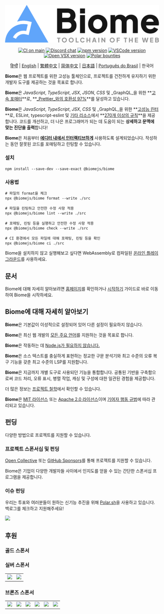 <p align="center">
    <picture>
        <source media="(prefers-color-scheme: dark)" srcset="https://raw.githubusercontent.com/biomejs/resources/main/svg/slogan-dark-transparent.svg">
        <source media="(prefers-color-scheme: light)" srcset="https://raw.githubusercontent.com/biomejs/resources/main/svg/slogan-light-transparent.svg">
        <img alt="Biome의 로고와 'Biome - Toolchain of the web'이라는 문구가 들어 있는 Biome의 배너를 표시합니다." src="https://raw.githubusercontent.com/biomejs/resources/main/svg/slogan-light-transparent.svg" width="700">
    </picture>
</p>

<div align="center">

[![CI on main][ci-badge]][ci-url]
[![Discord chat][discord-badge]][discord-url]
[![npm version][npm-badge]][npm-url]
[![VSCode version][vscode-badge]][vscode-url]
[![Open VSX version][open-vsx-badge]][open-vsx-url]
[![Polar bounties][polar-badge]][polar-url]
  
[ci-badge]: https://github.com/biomejs/biome/actions/workflows/main.yml/badge.svg
[ci-url]: https://github.com/biomejs/biome/actions/workflows/main.yml
[discord-badge]: https://badgen.net/discord/online-members/BypW39g6Yc?icon=discord&label=discord&color=60a5fa
[discord-url]: https://discord.gg/BypW39g6Yc
[npm-badge]: https://badgen.net/npm/v/@biomejs/biome?icon=npm&color=60a5fa&label=%40biomejs%2Fbiome
[npm-url]: https://www.npmjs.com/package/@biomejs/biome/v/latest
[vscode-badge]: https://badgen.net/vs-marketplace/v/biomejs.biome?label=vscode&icon=visualstudio&color=60a5fa
[vscode-url]: https://marketplace.visualstudio.com/items?itemName=biomejs.biome
[open-vsx-badge]: https://badgen.net/open-vsx/version/biomejs/biome?label=open-vsx&color=60a5fa
[open-vsx-url]: https://open-vsx.org/extension/biomejs/biome
[polar-badge]: https://polar.sh/embed/seeks-funding-shield.svg?org=biomejs
[polar-url]: https://polar.sh/biomejs

</div>

<!-- Insert new entries lexicographically by language code.
     For example given below is the same order as these files appear on page:
     https://github.com/biomejs/biome/tree/main/packages/%40biomejs/biome -->
<div align="center">

[हिन्दी](https://github.com/biomejs/biome/blob/main/packages/%40biomejs/biome/README.hi.md) | [English](https://github.com/biomejs/biome/blob/main/packages/%40biomejs/biome/README.md) | [繁體中文](https://github.com/biomejs/biome/blob/main/packages/%40biomejs/biome/README.zh-TW.md) | [简体中文](https://github.com/biomejs/biome/blob/main/packages/%40biomejs/biome/README.zh-CN.md) | [日本語](https://github.com/biomejs/biome/blob/main/packages/%40biomejs/biome/README.ja.md) | [Português do Brasil](https://github.com/biomejs/biome/blob/main/packages/%40biomejs/biome/README.pt-br.md) | 한국어

</div>


**Biome**은 웹 프로젝트를 위한 고성능 툴체인으로, 프로젝트를 건전하게 유지하기 위한 개발자 도구를 제공하는 것을 목표로 합니다.

**Biome**은 _JavaScript_, _TypeScript_, _JSX_, _JSON_, _CSS_ 및 _GraphQL_을 위한 **[고속 포매터](./benchmark#formatting)**로, **[_Prettier_와의 호환성 97%](https://console.algora.io/challenges/prettier)**를 달성하고 있습니다.

**Biome**은 _JavaScript_, _TypeScript_, _JSX_, _CSS_ 및 _GraphQL_을 위한 **[고성능 린터](https://github.com/biomejs/biome/tree/main/benchmark#linting)**로, ESLint, typescript-eslint 및 [기타 리소스](https://github.com/biomejs/biome/discussions/3)에서 **[270개 이상의 규칙](https://biomejs.dev/linter/rules/)**을 제공합니다. 코드를 개선하고, 더 나은 프로그래머가 되는 데 도움이 되는 **상세하고 문맥에 맞는 진단을 출력**합니다!

**Biome**은 처음부터 [**에디터 내에서 인터랙티브하게**](https://biomejs.dev/guides/integrate-in-editor/) 사용하도록 설계되었습니다. 작성하는 동안 잘못된 코드를 포매팅하고 린팅할 수 있습니다.

### 설치

```shell
npm install --save-dev --save-exact @biomejs/biome
```

### 사용법

```shell
# 파일의 format을 체크
npx @biomejs/biome format --write ./src

# 파일을 린팅하고 안전한 수정 사항 적용
npx @biomejs/biome lint --write ./src

# 포매팅, 린팅 등을 실행하고 안전한 수정 사항 적용
npx @biomejs/biome check --write ./src

# CI 환경에서 모든 파일에 대해 포매팅, 린팅 등을 확인
npx @biomejs/biome ci ./src
```

Biome을 설치하지 않고 실행해보고 싶다면 WebAssembly로 컴파일된 [온라인 플레이그라운드](https://biomejs.dev/playground/)를 사용하세요.

## 문서

Biome에 대해 자세히 알아보려면 [홈페이지][biomejs]를 확인하거나 [시작하기][getting-started] 가이드로 바로 이동하여 Biome을 시작하세요.

## Biome에 대해 자세히 알아보기

**Biome**은 기본값이 이성적으로 설정되어 있어 다른 설정이 필요하지 않습니다.

**Biome**은 최신 웹 개발의 [모든 주요 언어][language-support]를 지원하는 것을 목표로 합니다.

**Biome**은 작동하는 데 [Node.js가 필요하지 않습니다.](https://biomejs.dev/guides/manual-installation/)

**Biome**은 소스 텍스트를 충실하게 표현하는 정교한 구문 분석기와 최고 수준의 오류 복구 기능을 갖춘 최고 수준의 LSP를 지원합니다.

**Biome**은 지금까지 개별 도구로 사용되던 기능을 통합합니다. 공통된 기반을 구축함으로써 코드 처리, 오류 표시, 병렬 작업, 캐싱 및 구성에 대한 일관된 경험을 제공합니다.

더 많은 정보는 [프로젝트 철학][biome-philosophy]에서 확인할 수 있습니다.

**Biome**은 [MIT 라이선스](https://github.com/biomejs/biome/tree/main/LICENSE-MIT) 또는 [Apache 2.0 라이선스](https://github.com/biomejs/biome/tree/main/LICENSE-APACHE)이며 [기여자 행동 규범](https://github.com/biomejs/biome/tree/main/CODE_OF_CONDUCT.md)에 따라 관리되고 있습니다.

## 펀딩

다양한 방법으로 프로젝트를 지원할 수 있습니다.

### 프로젝트 스폰서십 및 펀딩

[Open Collective](https://opencollective.com/biome) 또는 [GitHub Sponsors](https://github.com/sponsors/biomejs)를 통해 프로젝트를 지원할 수 있습니다.

Biome은 기업이 다양한 개발자들 사이에서 인지도를 얻을 수 있는 간단한 스폰서십 프로그램을 제공합니다.

### 이슈 펀딩

우리는 투표와 여러분들이 원하는 신기능 추진을 위해 [Polar.sh](https://polar.sh/biomejs)을 사용하고 있습니다. 백로그를 체크하고 지원해주세요!

<a href="https://polar.sh/biomejs"><img src="https://polar.sh/embed/fund-our-backlog.svg?org=biomejs" /></a>

## 후원

### 골드 스폰서

### 실버 스폰서

<table>
  <tbody>
    <tr>
      <td align="center" valign="middle">
        <a href="https://l2beat.com/" target="_blank"><img src="https://images.opencollective.com/l2beat/c2b2a27/logo/256.png" height="100"></a>
      </td>
      <td align="center" valign="middle">
        <a href="https://www.phoenixlabs.dev/" target="_blank"><img src="https://images.opencollective.com/phoenix-labs/2824ed4/logo/100.png?height=100" height="100"></a>
      </td>
    </tr>
  </tbody>
</table>

### 브론즈 스폰서

<table>
  <tbody>
    <tr>
      <td align="center" valign="middle">
        <a href="https://www.kanamekey.com" target="_blank"><img src="https://images.opencollective.com/kaname/d15fd98/logo/256.png?height=80" width="80"></a>
      </td>
      <td align="center" valign="middle">
        <a href="https://nanabit.dev/" target="_blank"><img src="https://images.opencollective.com/nanabit/d15fd98/logo/256.png?height=80" width="80"></a>
      </td>
      <td align="center" valign="middle">
        <a href="https://vital.io/" target="_blank"><img src="https://avatars.githubusercontent.com/u/25357309?s=200" width="80"></a>
      </td>
      <td align="center" valign="middle">
        <a href="https://coderabbit.ai/" target="_blank"><img src="https://avatars.githubusercontent.com/u/132028505?s=200&v=4" width="80"></a>
      </td>
      <td align="center" valign="middle">
        <a href="https://forge42.dev/" target="_blank"><img src="https://avatars.githubusercontent.com/u/161314831?s=200&v=4" width="80"></a>
      </td>
      <td align="center" valign="middle">
        <a href="https://transloadit.com/" target="_blank"><img src="https://avatars.githubusercontent.com/u/125754?s=200&v=4" width="80"></a>
      </td>
    </tr>
  </tbody>
</table>

[biomejs]: https://biomejs.dev/
[biome-philosophy]: https://biomejs.dev/internals/philosophy/
[language-support]: https://biomejs.dev/internals/language-support/
[getting-started]: https://biomejs.dev/guides/getting-started/
